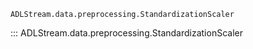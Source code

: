 ```
ADLStream.data.preprocessing.StandardizationScaler
```
::: ADLStream.data.preprocessing.StandardizationScaler